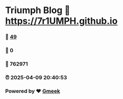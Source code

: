 # Triumph Blog :link: https://7r1UMPH.github.io 
### :page_facing_up: [49](https://7r1UMPH.github.io/tag.html) 
### :speech_balloon: 0 
### :hibiscus: 762971 
### :alarm_clock: 2025-04-09 20:40:53 
### Powered by :heart: [Gmeek](https://github.com/Meekdai/Gmeek)
